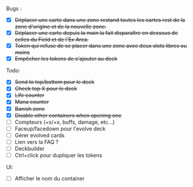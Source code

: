Bugs :
- [x] ~~Déplacer une carte dans une zone restand toutes les cartes rest de la zone d'origine et de la nouvelle zone.~~
- [x] ~~Déplacer une carte depuis la main la fait disparaître en dessous de celles du Field et de l'Ex Area.~~
- [x] ~~Token qui refuse de se placer dans une zone avec deux slots libres ou moins~~
- [x] ~~Empêcher les tokens de s'ajouter au deck~~

Todo:
- [x] ~~Send to top/bottom pour le deck~~
- [x] ~~Check top X pour le deck~~
- [x] ~~Life counter~~
- [x] ~~Mana counter~~
- [x] ~~Banish zone~~
- [x] ~~Disable other containers when opening one~~
- [ ] Compteurs (+x/+x, buffs, damage, etc...)
- [ ] Faceup/facedown pour l'evolve deck
- [ ] Gérer evolved cards
- [ ] Lien vers la FAQ ?
- [ ] Deckbuilder
- [ ] Ctrl+click pour dupliquer les tokens

UI:
- [ ] Afficher le nom du container

